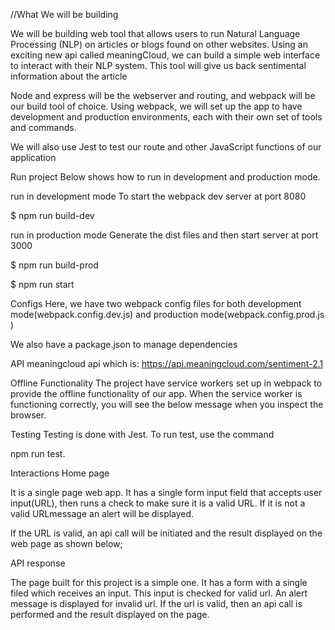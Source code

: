 //What We will be building

We will be building web tool that allows users to run Natural Language Processing (NLP) on articles or blogs found on other websites. Using an exciting new api called meaningCloud, we can build a simple web interface to interact with their NLP system. This tool will give us back sentimental information about the article

Node and express will be the webserver and routing, and webpack will be our build tool of choice. Using webpack, we will set up the app to have development and production environments, each with their own set of tools and commands.

We will also use Jest to test our route and other JavaScript functions of our application

Run project
Below shows how to run in development and production mode.

run in development mode
To start the webpack dev server at port 8080

$ npm run build-dev

run in production mode
Generate the dist files and then start server at port 3000

$ npm run build-prod

$ npm run start

Configs
Here, we have two webpack config files for both development mode(webpack.config.dev.js) and production mode(webpack.config.prod.js )

We also have a package.json to manage dependencies

API
meaningcloud api which is: https://api.meaningcloud.com/sentiment-2.1

Offline Functionality
The project have service workers set up in webpack to provide the offline functionality of our app. When the service worker is functioning correctly, you will see the below message when you inspect the browser.



Testing
Testing is done with Jest. To run test, use the command

npm run test.



Interactions
Home page


It is a single page web app. It has a single form input field that accepts user input(URL), then runs a check to make sure it is a valid URL. If it is not a valid URLmessage an alert will be displayed.



If the URL is valid, an api call will be initiated and the result displayed on the web page as shown below;

API response


The page built for this project is a simple one. It has a form with a single filed which receives an input. This input is checked for valid url. An alert message is displayed for invalid url. If the url is valid, then an api call is performed and the result displayed on the page.

